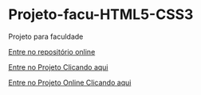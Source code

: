 # Projeto-facu-HTML5-CSS3
 Projeto para faculdade
<p><a href="https://rafa1a.github.io/Projeto-facu-NV1/">Entre no repositório online </a></p>
<p><a href="home.html">Entre no Projeto Clicando aqui</a></p>
<p><a href="https://rafa1a.github.io/Projeto-facu-NV1/home.html">Entre no Projeto Online Clicando aqui</a></p>
